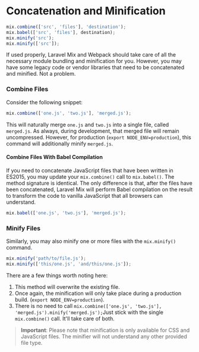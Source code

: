 # Concatenation and Minification

```js
mix.combine(['src', 'files'], 'destination');
mix.babel(['src', 'files'], destination);
mix.minify('src');
mix.minify(['src']);
```

If used properly, Laravel Mix and Webpack should take care of all the necessary module bundling and minification for you. However, you may have some legacy code or vendor libraries that need to be concatenated and minified. Not a problem.

### Combine Files

Consider the following snippet:

```js
mix.combine(['one.js', 'two.js'], 'merged.js');
```

This will naturally merge `one.js` and `two.js` into a single file, called `merged.js`. As always, during development, that merged file will remain uncompressed. However, for production \(`export NODE_ENV=production`\), this command will additionally minify `merged.js`.

#### Combine Files With Babel Compilation

If you need to concatenate JavaScript files that have been written in ES2015, you may update your `mix.combine()` call to `mix.babel()`. The method signature is identical. The only difference is that, after the files have been concatenated, Laravel Mix will perform Babel compilation on the result to transform the code to vanilla JavaScript that all browsers can understand.

```js
mix.babel(['one.js', 'two.js'], 'merged.js');
```

### Minify Files

Similarly, you may also minify one or more files with the `mix.minify()` command.

```js
mix.minify('path/to/file.js');
mix.minify(['this/one.js', 'and/this/one.js']);
```

There are a few things worth noting here:

1. This method will overwrite the existing file.
2. Once again, the minification will only take place during a production build. \(`export NODE_ENV=production`\).
3. There is no need to call `mix.combine(['one.js', 'two.js'], 'merged.js').minify('merged.js');`Just stick with the single `mix.combine()` call. It'll take care of both.

> **Important**: Please note that minification is only available for CSS and JavaScript files. The minifier will not understand any other provided file type.




